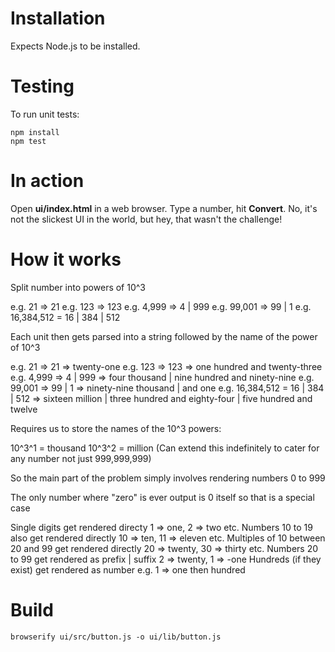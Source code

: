 # Installation

Expects Node.js to be installed.

# Testing

To run unit tests:

```
npm install
npm test
```

# In action

Open **ui/index.html** in a web browser. Type a number, hit **Convert**. No, it's not the slickest UI in the world, but hey, that wasn't the challenge!

# How it works

Split number into powers of 10^3

e.g. 21 => 21
e.g. 123 => 123
e.g. 4,999 => 4 | 999
e.g. 99,001 => 99 | 1
e.g. 16,384,512 = 16 | 384 | 512

Each unit then gets parsed into a string followed by the name of the power of 10^3

e.g. 21 => 21 => twenty-one
e.g. 123 => 123 => one hundred and twenty-three
e.g. 4,999 => 4 | 999 => four thousand | nine hundred and ninety-nine
e.g. 99,001 => 99 | 1 => ninety-nine thousand | and one
e.g. 16,384,512 = 16 | 384 | 512 => sixteen million | three hundred and eighty-four | five hundred and twelve

Requires us to store the names of the 10^3 powers:

10^3^1 = thousand
10^3^2 = million
(Can extend this indefinitely to cater for any number not just 999,999,999)

So the main part of the problem simply involves rendering numbers 0 to 999

The only number where "zero" is ever output is 0 itself so that is a special case

Single digits get rendered directy 1 => one, 2 => two etc.
Numbers 10 to 19 also get rendered directly 10 => ten, 11 => eleven etc.
Multiples of 10 between 20 and 99 get rendered directly 20 => twenty, 30 => thirty etc.
Numbers 20 to 99 get rendered as prefix | suffix 2 => twenty, 1 => -one
Hundreds (if they exist) get rendered as number e.g. 1 => one then hundred

# Build

```
browserify ui/src/button.js -o ui/lib/button.js
```
